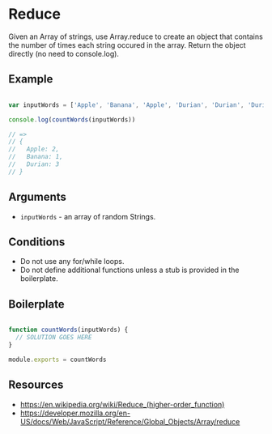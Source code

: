 # Reduce

Given an Array of strings, use Array.reduce to create an object that
contains the number of times each string occured in the array. Return the
object directly (no need to console.log).


## Example

```js

var inputWords = ['Apple', 'Banana', 'Apple', 'Durian', 'Durian', 'Durian']

console.log(countWords(inputWords))

// =>
// {
//   Apple: 2,
//   Banana: 1,
//   Durian: 3
// }

```

## Arguments

* `inputWords` - an array of random Strings.


## Conditions

* Do not use any for/while loops.
* Do not define additional functions unless a stub is provided 
  in the boilerplate.


## Boilerplate

```js

function countWords(inputWords) {
  // SOLUTION GOES HERE
}

module.exports = countWords

```

## Resources

* https://en.wikipedia.org/wiki/Reduce_(higher-order_function)
* https://developer.mozilla.org/en-US/docs/Web/JavaScript/Reference/Global_Objects/Array/reduce
